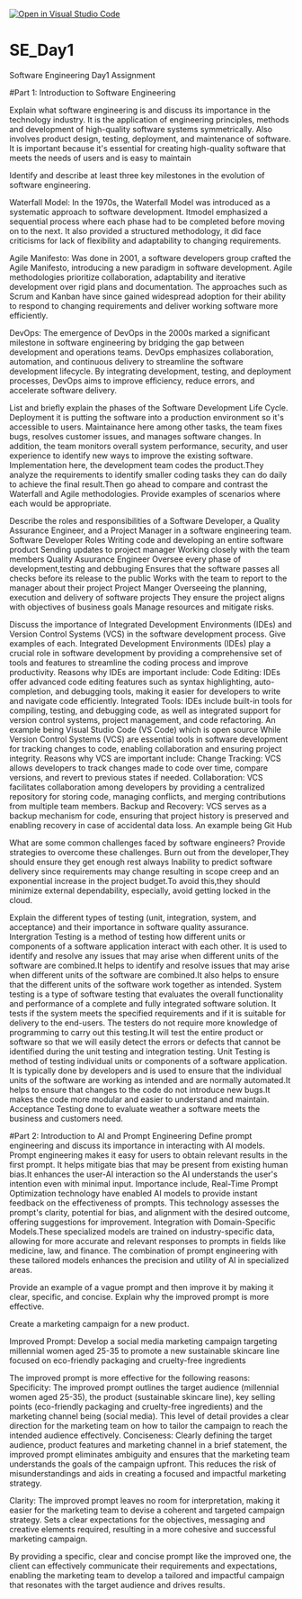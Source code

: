 [![Open in Visual Studio Code](https://classroom.github.com/assets/open-in-vscode-2e0aaae1b6195c2367325f4f02e2d04e9abb55f0b24a779b69b11b9e10269abc.svg)](https://classroom.github.com/online_ide?assignment_repo_id=15569080&assignment_repo_type=AssignmentRepo)
# SE_Day1
Software Engineering Day1 Assignment

#Part 1: Introduction to Software Engineering

Explain what software engineering is and discuss its importance in the technology industry.
It is the application of engineering principles, methods and development of high-quality software systems symmetrically. Also involves product design, testing, deployment, and maintenance of software.
It is important because it's essential for creating high-quality software that meets the needs of users and is easy to maintain


Identify and describe at least three key milestones in the evolution of software engineering.

Waterfall Model: In the 1970s, the Waterfall Model was introduced as a systematic approach to software development. Itmodel emphasized a sequential process where each phase had to be completed before moving on to the next. It also provided a structured methodology, it  did face criticisms for lack of flexibility and adaptability to changing requirements.

Agile Manifesto: Was done in 2001, a software developers group crafted the Agile Manifesto, introducing a new paradigm in software development. Agile methodologies prioritize collaboration, adaptability and iterative development over rigid plans and documentation. The approaches such as  Scrum and Kanban have since gained widespread adoption for their ability to respond to changing requirements and deliver working software more efficiently.

DevOps: The emergence of DevOps in the 2000s marked a significant milestone in software engineering by bridging the gap between development and operations teams. DevOps emphasizes collaboration, automation, and continuous delivery to streamline the software development lifecycle. By integrating development, testing, and deployment processes, DevOps aims to improve efficiency, reduce errors, and accelerate software delivery.

List and briefly explain the phases of the Software Development Life Cycle.
Deployment it is putting the software into a production environment so it's accessible to users. 
Maintainance here among other tasks, the team fixes bugs, resolves customer issues, and manages software changes. In addition, the team monitors overall system performance, security, and user experience to identify new ways to improve the existing software.
Implementation here, the development team codes the product.They analyze the requirements to identify smaller coding tasks they can do daily to achieve the final result.Then go ahead to compare and contrast the Waterfall and Agile methodologies. Provide examples of scenarios where each would be appropriate.

Describe the roles and responsibilities of a Software Developer, a Quality Assurance Engineer, and a Project Manager in a software engineering team.
Software Developer Roles
Writing code and developing an entire software product
Sending updates to project manager 
Working closely with the team members
Quality Asuurance Engineer
Oversee every phase of development,testing and debbuging
Ensures that the software passes all checks before its release to the public
Works with the team to report to the manager about their project
Project Manger
Overseeing the planning, execution and delivery of software projects
They ensure the project aligns with objectives  of business goals
Manage resources and mitigate risks.

Discuss the importance of Integrated Development Environments (IDEs) and Version Control Systems (VCS) in the software development process. Give examples of each.
Integrated Development Environments (IDEs) play a crucial role in software development by providing a comprehensive set of tools and features to streamline the coding process and improve productivity. Reasons why IDEs are important include:
Code Editing: IDEs offer advanced code editing features such as syntax highlighting, auto-completion, and debugging tools, making it easier for developers to write and navigate code efficiently.
Integrated Tools: IDEs include built-in tools for compiling, testing, and debugging code, as well as integrated support for version control systems, project management, and code refactoring.
An example being Visual Studio Code (VS Code) which is open source
While Version Control Systems (VCS) are essential tools in software development for tracking changes to code, enabling collaboration and ensuring project integrity. Reasons why VCS are important include:
Change Tracking: VCS allows developers to track changes made to code over time, compare versions, and revert to previous states if needed.
Collaboration: VCS facilitates collaboration among developers by providing a centralized repository for storing code, managing conflicts, and merging contributions from multiple team members.
Backup and Recovery: VCS serves as a backup mechanism for code, ensuring that project history is preserved and enabling recovery in case of accidental data loss.
An example being Git Hub

What are some common challenges faced by software engineers? Provide strategies to overcome these challenges.
Burn out from the developer,They should ensure they get enough rest always
Inability to predict software delivery since requirements may change resulting in scope creep and an exponential increase in the project budget.To avoid this,they should minimize external dependability, especially, avoid getting locked in the cloud.

Explain the different types of testing (unit, integration, system, and acceptance) and their importance in software quality assurance.
Intergration Testing is a method of testing how different units or components of a software application interact with each other. It is used to identify and resolve any issues that may arise when different units of the software are combined.It helps to identify and resolve issues that may arise when different units of the software are combined.It also helps to ensure that the different units of the software work together as intended.
System testing is a type of software testing that evaluates the overall functionality and performance of a complete and fully integrated software solution. It tests if the system meets the specified requirements and if it is suitable for delivery to the end-users. The testers do not require more knowledge of programming to carry out this testing.It will test the entire product or software so that we will easily detect the errors or defects that cannot be identified during the unit testing and integration testing.
Unit Testing is method of testing individual units or components of a software application. It is typically done by developers and is used to ensure that the individual units of the software are working as intended and are normally automated.It helps to ensure that changes to the code do not introduce new bugs.It makes the code more modular and easier to understand and maintain.
Acceptance Testing done to evaluate weather a software meets the business and customers need.

#Part 2: Introduction to AI and Prompt Engineering
Define prompt engineering and discuss its importance in interacting with AI models.
Prompt engineering makes it easy for users to obtain relevant results in the first prompt. It helps mitigate bias that may be present from existing human bias.It enhances the user-AI interaction so the AI understands the user's intention even with minimal input.
Importance include,
Real-Time Prompt Optimization technology have enabled AI models to provide instant feedback on the effectiveness of prompts. This technology assesses the prompt's clarity, potential for bias, and alignment with the desired outcome, offering suggestions for improvement. 
Integration with Domain-Specific Models.These specialized models are trained on industry-specific data, allowing for more accurate and relevant responses to prompts in fields like medicine, law, and finance. The combination of prompt engineering with these tailored models enhances the precision and utility of AI in specialized areas.

Provide an example of a vague prompt and then improve it by making it clear, specific, and concise. Explain why the improved prompt is more effective.

Create a marketing campaign for a new product.

Improved Prompt:
Develop a social media marketing campaign targeting millennial women aged 25-35 to promote a new sustainable skincare line focused on eco-friendly packaging and cruelty-free ingredients

The improved prompt is more effective for the following reasons:
Specificity: The improved prompt outlines the target audience (millennial women aged 25-35), the product (sustainable skincare line), key selling points (eco-friendly packaging and cruelty-free ingredients) and the marketing channel  being (social media). This level of detail provides a clear direction for the marketing team on how to tailor the campaign to reach the intended audience effectively.
Conciseness: Clearly defining the target audience, product features and marketing channel in a brief statement, the improved prompt eliminates ambiguity and ensures that the marketing team understands the goals of the campaign upfront. This reduces the risk of misunderstandings and aids in creating a focused and impactful marketing strategy.

Clarity: The improved prompt leaves no room for interpretation, making it easier for the marketing team to devise a coherent and targeted campaign strategy. Sets a clear expectations for the objectives, messaging and creative elements required, resulting in a more cohesive and successful marketing campaign.

By providing a specific, clear and concise prompt like the improved one, the client can effectively communicate their requirements and expectations, enabling the marketing team to develop a tailored and impactful campaign that resonates with the target audience and drives results.
